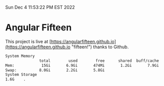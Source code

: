 Sun Dec  4 11:53:22 PM EST 2022

# Angular Fifteen


This project is live at [https://angularfifteen.github.io](https://angularfifteen.github.io "fifteen!") thanks to Github.

```bash
System Memory
               total        used        free      shared  buff/cache   available
Mem:            15Gi       6.9Gi       474Mi       1.2Gi       7.9Gi       6.8Gi
Swap:          8.0Gi       2.2Gi       5.8Gi
System Storage
1.6G	.
```
